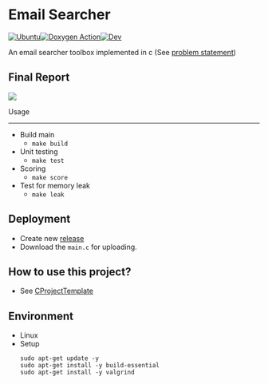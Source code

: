 # Email Searcher

[![Ubuntu](https://github.com/stevengogogo/DSA_EmailSearcher/actions/workflows/ci.yml/badge.svg)](https://github.com/stevengogogo/DSA_EmailSearcher/actions/workflows/ci.yml)[![Doxygen Action](https://github.com/stevengogogo/DSA_EmailSearcher/actions/workflows/doc.yml/badge.svg)](https://github.com/stevengogogo/DSA_EmailSearcher/actions/workflows/doc.yml)[![Dev](https://img.shields.io/badge/docs-dev-blue.svg)](https://stevengogogo.github.io/DSA_EmailSearcher/)

An email searcher toolbox implemented in c (See [problem statement](https://github.com/stevengogogo/DSA_EmailSearcher/discussions/13))


Final Report
------------

[![](https://img.shields.io/badge/Overleaf%20-Open%20as%20Template-46a247?logo=overleaf&style=flat-square)](https://www.overleaf.com/project/60a600583dd777ff5c8c78fa)


Usage

------

- Build main
    - `make build`
- Unit testing
    - `make test`
- Scoring
    - `make score`
- Test for memory leak
    - `make leak`


Deployment
----------
- Create new [release](https://github.com/stevengogogo/DSA_EmailSearcher/releases)
- Download the `main.c` for uploading.


How to use this project?
-------------------------
- See [CProjectTemplate](https://github.com/stevengogogo/CProjectTemplate)


Environment
-----------
- Linux
- Setup
    ```
    sudo apt-get update -y
    sudo apt-get install -y build-essential
    sudo apt-get install -y valgrind
    ```
